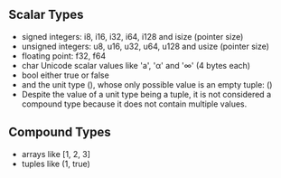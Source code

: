 ## Scalar Types
- signed integers: i8, i16, i32, i64, i128 and isize (pointer size)
- unsigned integers: u8, u16, u32, u64, u128 and usize (pointer size)
- floating point: f32, f64
-  char Unicode scalar values like 'a', 'α' and '∞' (4 bytes each)
-  bool either true or false
-  and the unit type (), whose only possible value is an empty tuple: ()
-  Despite the value of a unit type being a tuple, it is not considered a compound type because it does not contain multiple values.

## Compound Types
- arrays like [1, 2, 3]
- tuples like (1, true)
